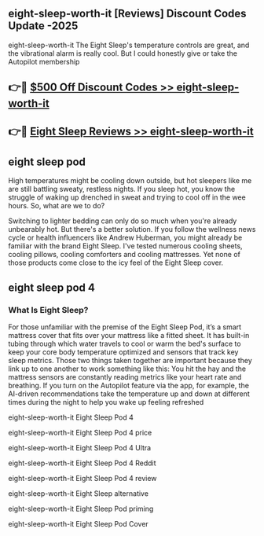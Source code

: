 ## eight-sleep-worth-it [Reviews​] Discount Codes Update -2025

eight-sleep-worth-it The Eight Sleep's temperature controls are great, and the vibrational alarm is really cool. But I could honestly give or take the Autopilot membership

## 👉🔴 [$500 Off Discount Codes >> eight-sleep-worth-it](http://download.freeplayer.one?title=eight-sleep-worth-it&ref=18-ES)

## 👉🔴 [Eight Sleep Reviews >> eight-sleep-worth-it](http://download.freeplayer.one?title=eight-sleep-worth-it&ref=18-ES)

## eight sleep pod

High temperatures might be cooling down outside, but hot sleepers like me are still battling sweaty, restless nights. If you sleep hot, you know the struggle of waking up drenched in sweat and trying to cool off in the wee hours. So, what are we to do?

Switching to lighter bedding can only do so much when you're already unbearably hot. But there's a better solution. If you follow the wellness news cycle or health influencers like Andrew Huberman, you might already be familiar with the brand Eight Sleep. I've tested numerous cooling sheets, cooling pillows, cooling comforters and cooling mattresses. Yet none of those products come close to the icy feel of the Eight Sleep cover.

## eight sleep pod 4

### What Is Eight Sleep?

For those unfamiliar with the premise of the Eight Sleep Pod, it’s a smart mattress cover that fits over your mattress like a fitted sheet. It has built-in tubing through which water travels to cool or warm the bed's surface to keep your core body temperature optimized and sensors that track key sleep metrics. Those two things taken together are important because they link up to one another to work something like this: You hit the hay and the mattress sensors are constantly reading metrics like your heart rate and breathing. If you turn on the Autopilot feature via the app, for example, the AI-driven recommendations take the temperature up and down at different times during the night to help you wake up feeling refreshed

eight-sleep-worth-it Eight Sleep Pod 4

eight-sleep-worth-it Eight Sleep Pod 4 price

eight-sleep-worth-it Eight Sleep Pod 4 Ultra

eight-sleep-worth-it Eight Sleep Pod 4 Reddit

eight-sleep-worth-it Eight Sleep Pod 4 review

eight-sleep-worth-it Eight Sleep alternative

eight-sleep-worth-it Eight Sleep Pod priming

eight-sleep-worth-it Eight Sleep Pod Cover